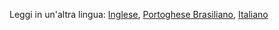 Leggi in un'altra lingua: [Inglese](README.MD), [Portoghese Brasiliano](README.pt-br.md), [Italiano](README.it.md)